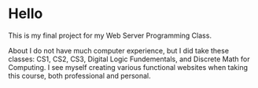 # Hello

This is my final project for my Web Server Programming Class.

About
I do not have much computer experience, but I did take these classes: CS1, CS2, CS3, Digital Logic Fundementals, and Discrete Math for Computing. I see myself creating various functional websites when taking this course, both professional and personal.

